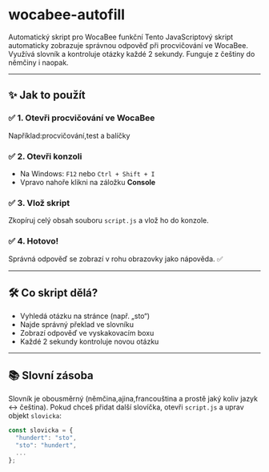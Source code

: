 # wocabee-autofill
Automatický skript pro WocaBee funkční 
Tento JavaScriptový skript automaticky zobrazuje správnou odpověď při procvičování ve WocaBee. Využívá slovník a kontroluje otázky každé 2 sekundy. Funguje z češtiny do němčiny i naopak.

---

## ✨ Jak to použít

### ✅ 1. Otevři procvičování ve WocaBee

Například:procvičování,test a balíčky

### ✅ 2. Otevři konzoli

- Na Windows: `F12` nebo `Ctrl + Shift + I`
- Vpravo nahoře klikni na záložku **Console**

### ✅ 3. Vlož skript

Zkopíruj celý obsah souboru `script.js` a vlož ho do konzole.

### ✅ 4. Hotovo!

Správná odpověď se zobrazí v rohu obrazovky jako nápověda. ✅

---

## 🛠️ Co skript dělá?

- Vyhledá otázku na stránce (např. „sto“)
- Najde správný překlad ve slovníku
- Zobrazí odpověď ve vyskakovacím boxu
- Každé 2 sekundy kontroluje novou otázku

---

## 📚 Slovní zásoba

Slovník je obousměrný (němčina,ajina,francouština a prostě jaký koliv jazyk <-> čeština). Pokud chceš přidat další slovíčka, otevři `script.js` a uprav objekt `slovicka`:

```js
const slovicka = {
  "hundert": "sto",
  "sto": "hundert",
  ...
};
